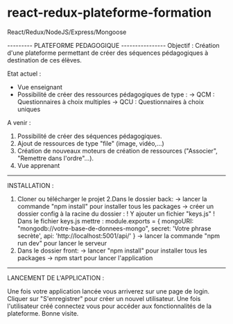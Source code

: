 # react-redux-plateforme-formation
React/Redux/NodeJS/Express/Mongoose

--------- PLATEFORME PEDAGOGIQUE ----------------
Objectif : 
Création d'une plateforme permettant de créer des séquences pédagogiques à destination de ces élèves.

Etat actuel : 
- Vue enseignant
- Possibilité de créer des ressources pédagogiques de type :
  -> QCM : Questionnaires à choix multiples
  -> QCU : Questionnaires à choix uniques
 
 A venir :
 1. Possibilité de créer des séquences pédagogiques.
 2. Ajout de ressources de type "file" (image, vidéo,...)
 3. Création de nouveaux moteurs de création de ressources ("Associer", "Remettre dans l'ordre"...).
 4. Vue apprenant
 
 ------------------------------------------------------------------------------------------------------
 INSTALLATION : 
 
 1. Cloner ou télécharger le projet
 2.Dans le dossier back:
  -> lancer la commande "npm install" pour installer tous les packages
  -> créer un dossier config à la racine du dossier : 
      ! Y ajouter un fichier "keys.js"
      ! Dans le fichier keys.js mettre :
          module.exports = {
              mongoURI: "mongodb://votre-base-de-donnees-mongo",
              secret: 'Votre phrase secrète',
              api: 'http://localhost:5001/api/'
          }
  -> lancer la commande "npm run dev" pour lancer le serveur
 3. Dans le dossier front:
  -> lancer "npm install" pour installer tous les packages
  -> npm start pour lancer l'application
  
  -----------------------------------------------------------------------------------------------------
 LANCEMENT DE L'APPLICATION :
 
Une fois votre application lancée vous arriverez sur une page de login. 
Cliquer sur "S'enregistrer" pour créer un nouvel utilisateur. 
Une fois l'utilisateur créé connectez vous pour accéder aux fonctionnalités de la plateforme.
Bonne visite.
 
 
 

